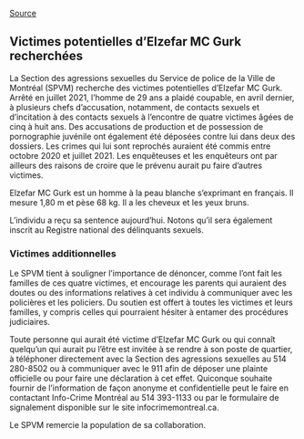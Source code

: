 [Source](https://spvm.qc.ca/fr/PersonnesRecherchees/VictimesPotentielles/Details/15566)

## Victimes potentielles d’Elzefar MC Gurk recherchées

La Section des agressions sexuelles du Service de police de la Ville de Montréal (SPVM) recherche des victimes potentielles d’Elzefar MC Gurk. Arrêté en juillet 2021, l’homme de 29 ans a plaidé coupable, en avril dernier, à plusieurs chefs d’accusation, notamment, de contacts sexuels et d’incitation à des contacts sexuels à l’encontre de quatre victimes âgées de cinq à huit ans. Des accusations de production et de possession de pornographie juvénile ont également été déposées contre lui dans deux des dossiers. Les crimes qui lui sont reprochés auraient été commis entre octobre 2020 et juillet 2021. Les enquêteuses et les enquêteurs ont par ailleurs des raisons de croire que le prévenu aurait pu faire d’autres victimes. 

Elzefar MC Gurk est un homme à la peau blanche s’exprimant en français. Il mesure 1,80 m et pèse 68 kg. Il a les cheveux et les yeux bruns. 

L’individu a reçu sa sentence aujourd’hui. Notons qu’il sera également inscrit au Registre national des délinquants sexuels. 

### Victimes additionnelles 

Le SPVM tient à souligner l’importance de dénoncer, comme l’ont fait les familles de ces quatre victimes, et encourage les parents qui auraient des doutes ou des informations relatives à cet individu à communiquer avec les policières et les policiers. Du soutien est offert à toutes les victimes et leurs familles, y compris celles qui pourraient hésiter à entamer des procédures judiciaires. 

Toute personne qui aurait été victime d’Elzefar MC Gurk ou qui connaît quelqu’un qui aurait pu l’être est invitée à se rendre à son poste de quartier, à téléphoner directement avec la Section des agressions sexuelles au 514 280-8502 ou à communiquer avec le 911 afin de déposer une plainte officielle ou pour faire une déclaration à cet effet. Quiconque souhaite fournir de l’information de façon anonyme et confidentielle peut le faire en contactant Info-Crime Montréal au 514 393-1133 ou par le formulaire de signalement disponible sur le site infocrimemontreal.ca.  

Le SPVM remercie la population de sa collaboration.
